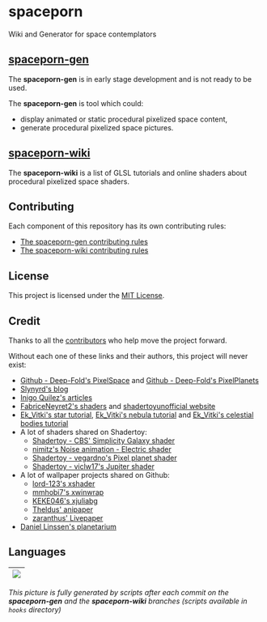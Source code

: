 # spaceporn

Wiki and Generator for space contemplators

## [spaceporn-gen](https://github.com/tiawl/spaceporn/tree/gen)

The **spaceporn-gen** is in early stage development and is not ready to be used.

The **spaceporn-gen** is tool which could:
- display animated or static procedural pixelized space content,
- generate procedural pixelized space pictures.

## [spaceporn-wiki](https://github.com/tiawl/spaceporn/wiki)

The **spaceporn-wiki** is a list of GLSL tutorials and online shaders about procedural pixelized space shaders.

## Contributing

Each component of this repository has its own contributing rules:
- [The spaceporn-gen contributing rules](https://github.com/tiawl/spaceporn/blob/gen/CONTRIBUTING.md)
- [The spaceporn-wiki contributing rules](https://github.com/tiawl/spaceporn/blob/wiki/CONTRIBUTING.md)

## License

This project is licensed under the [MIT License](LICENSE.md).

## Credit

Thanks to all the [contributors](https://github.com/tiawl/spaceporn/contributors) who help move the project forward.

Without each one of these links and their authors, this project will never exist:
- [Github - Deep-Fold's PixelSpace][1] and [Github - Deep-Fold's PixelPlanets][2]
- [Slynyrd's blog][3]
- [Inigo Quilez's articles][4]
- [FabriceNeyret2's shaders][5] and [shadertoyunofficial website][6]
- [Ek_Vitki's star tutorial][7], [Ek_Vitki's nebula tutorial][8] and [Ek_Vitki's celestial bodies tutorial][9]
- A lot of shaders shared on Shadertoy:
  - [Shadertoy - CBS' Simplicity Galaxy shader][10]
  - [nimitz's Noise animation - Electric shader][11]
  - [Shadertoy - vegardno's Pixel planet shader][12]
  - [Shadertoy - viclw17's Jupiter shader][13]
- A lot of wallpaper projects shared on Github:
  - [lord-123's xshader][14]
  - [mmhobi7's xwinwrap][15]
  - [KEKE046's xjuliabg][16]
  - [Theldus' anipaper][17]
  - [zaranthus' Livepaper][18]
- [Daniel Linssen's planetarium][19]

[1]:https://github.com/Deep-Fold/PixelSpace
[2]:https://github.com/Deep-Fold/PixelPlanets
[3]:https://www.slynyrd.com/blog
[4]:https://iquilezles.org/www/index.htm
[5]:https://www.shadertoy.com/user/FabriceNeyret2
[6]:https://shadertoyunofficial.wordpress.com/
[7]:https://www.reddit.com/r/PixelArt/comments/s3gybx/star_tutorial/
[8]:https://www.reddit.com/r/PixelArt/comments/s4y4nx/nebula_tutorial/
[9]:https://www.reddit.com/r/PixelArt/comments/s3wr11/another_quick_tutorial_for_some_other_celestial/
[10]:https://www.shadertoy.com/view/MslGWN
[11]:https://www.shadertoy.com/view/ldlXRS
[12]:https://www.shadertoy.com/view/WdSSWD
[13]:https://www.shadertoy.com/view/MdyfWw
[14]:https://github.com/lord-123/xshader
[15]:https://github.com/mmhobi7/xwinwrap
[16]:https://github.com/KEKE046/xjuliabg
[17]:https://github.com/Theldus/anipaper
[18]:https://github.com/zuranthus/LivePaper
[19]:https://managore.itch.io/planetarium

## Languages

|![](media/linguist.png)|
|:--:|

_This picture is fully generated by scripts after each commit on the **spaceporn-gen** and the **spaceporn-wiki** branches (scripts available in `hooks` directory)_
